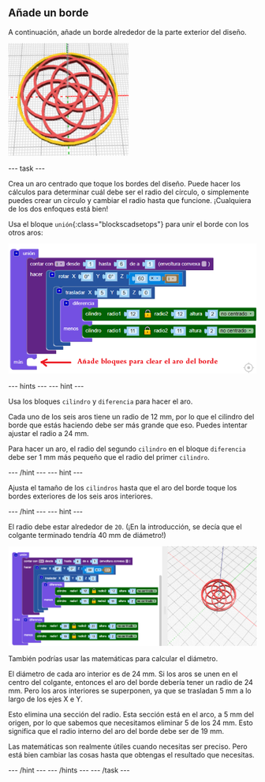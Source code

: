 ## Añade un borde

A continuación, añade un borde alrededor de la parte exterior del diseño.

![captura de pantalla](images/pendant-border-show.png)

--- task ---

Crea un aro centrado que toque los bordes del diseño. Puede hacer los cálculos para determinar cuál debe ser el radio del círculo, o simplemente puedes crear un círculo y cambiar el radio hasta que funcione. ¡Cualquiera de los dos enfoques está bien!

Usa el bloque `unión`{:class="blockscadsetops"} para unir el borde con los otros aros:

![captura de pantalla](images/pendant-union.png)

--- hints --- --- hint ---

Usa los bloques `cilindro` y `diferencia` para hacer el aro.

Cada uno de los seis aros tiene un radio de 12 mm, por lo que el cilindro del borde que estás haciendo debe ser más grande que eso. Puedes intentar ajustar el radio a 24 mm.

Para hacer un aro, el radio del segundo `cilindro` en el bloque `diferencia` debe ser 1 mm más pequeño que el radio del primer `cilindro`.

--- /hint --- --- hint ---

Ajusta el tamaño de los `cilindros` hasta que el aro del borde toque los bordes exteriores de los seis aros interiores.

--- /hint --- --- hint ---

El radio debe estar alrededor de `20`. (¡En la introducción, se decía que el colgante terminado tendría 40 mm de diámetro!)

![captura de pantalla](images/pendant-border.png)

También podrías usar las matemáticas para calcular el diámetro.

El diámetro de cada aro interior es de 24 mm. Si los aros se unen en el centro del colgante, entonces el aro del borde debería tener un radio de 24 mm. Pero los aros interiores se superponen, ya que se trasladan 5 mm a lo largo de los ejes X e Y.

Esto elimina una sección del radio. Esta sección está en el arco, a 5 mm del origen, por lo que sabemos que necesitamos eliminar 5 de los 24 mm. Esto significa que el radio interno del aro del borde debe ser de 19 mm.

Las matemáticas son realmente útiles cuando necesitas ser preciso. Pero está bien cambiar las cosas hasta que obtengas el resultado que necesitas.

--- /hint --- --- /hints --- --- /task ---
